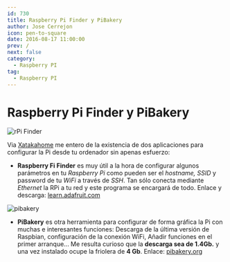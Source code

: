 ```yaml
---
id: 730
title: Raspberry Pi Finder y PiBakery
author: Jose Cerrejon
icon: pen-to-square
date: 2016-08-17 11:00:00
prev: /
next: false
category:
  - Raspberry PI
tag:
  - Raspberry PI
---
```


# Raspberry Pi Finder y PiBakery

![rPi Finder](/images/2016/08/rPiFinder.png)

Via [Xatakahome](http://www.xatakahome.com/trucos-y-bricolaje-smart/pibakery-otra-genial-herramienta-para-configurar-tu-raspberry-pi) me entero de la existencia de dos aplicaciones para configurar la Pi desde tu ordenador sin apenas esfuerzo:

* **Raspberry Fi Finder** es muy útil a la hora de configurar algunos parámetros en tu *Raspberry Pi* como pueden ser el *hostname, SSID* y password de tu *WiFi* a través de *SSH*. Tan sólo conecta mediante *Ethernet* la RPi a tu red y este programa se encargará de todo. Enlace y descarga: [learn.adafruit.com](https://learn.adafruit.com/the-adafruit-raspberry-pi-finder?view=all)

![pibakery](/images/2016/08/pibakery.png)

* **PiBakery** es otra herramienta para configurar de forma gráfica la Pi con muchas e interesantes funciones: Descarga de la última versión de Raspbian, configuración de la conexión WiFi, Añadir funciones en el primer arranque... Me resulta curioso que la **descarga sea de 1.4Gb.** y una vez instalado ocupe la friolera de **4 Gb**. Enlace: [pibakery.org](http://www.pibakery.org/)